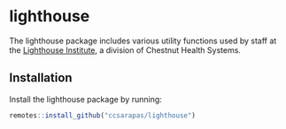 
# lighthouse

<!-- badges: start -->
<!-- badges: end -->

The lighthouse package includes various utility functions used by staff at the 
[Lighthouse Institute](https://www.chestnut.org/lighthouse-institute/), a 
division of Chestnut Health Systems.

## Installation

Install the lighthouse package by running:

``` r
remotes::install_github("ccsarapas/lighthouse")
```

